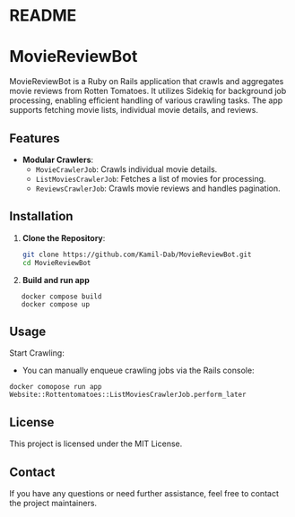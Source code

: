 # README
# MovieReviewBot

MovieReviewBot is a Ruby on Rails application that crawls and aggregates movie reviews from Rotten Tomatoes. It utilizes Sidekiq for background job processing, enabling efficient handling of various crawling tasks. The app supports fetching movie lists, individual movie details, and reviews.


## Features
- **Modular Crawlers**:
  - `MovieCrawlerJob`: Crawls individual movie details.
  - `ListMoviesCrawlerJob`: Fetches a list of movies for processing.
  - `ReviewsCrawlerJob`: Crawls movie reviews and handles pagination.


## Installation

1. **Clone the Repository**:
   ```bash
   git clone https://github.com/Kamil-Dab/MovieReviewBot.git
   cd MovieReviewBot
   ```
2. **Build and run app**
```
   docker compose build
   docker compose up 
```
## Usage
Start Crawling:

* You can manually enqueue crawling jobs via the Rails console:
```
docker comopose run app Website::Rottentomatoes::ListMoviesCrawlerJob.perform_later
```

## License
This project is licensed under the MIT License.

## Contact

If you have any questions or need further assistance, feel free to contact the project maintainers.

